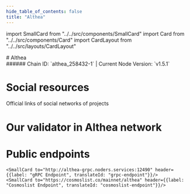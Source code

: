 ```yaml
---
hide_table_of_contents: false
title: "Althea"
---
```


import SmallCard from "../../src/components/SmallCard"
import Card from "../../src/components/Card"
import CardLayout from "../../src/layouts/CardLayout"

<div class="h1-with-icon icon-althea">
# Althea
</div>
###### Chain ID: `althea_258432-1` | Current Node Version: `v1.5.1`



# Social resources
Official links of social networks of projects

<CardLayout autoFitEnabled={false}>
    <SmallCard to="https://www.althea.net/" header={{label: "Website", translateId: "social-telegram"}} iconPath="img/website-icon.svg"/>
    <SmallCard to="https://github.com/althea-net/althea-chain" header={{label: "GitHub", translateId: "social-telegram"}} iconPath="img/github-icon.svg"/>
    <SmallCard to="https://discord.gg/hHx7HxcycF" header={{label: "Discord", translateId: "social-telegram"}} iconPath="img/discord-icon.svg"/>
    <SmallCard to="https://twitter.com/AltheaNetwork" header={{label: "X", translateId: "social-telegram"}} iconPath="img/x-icon.svg"/>
    
</CardLayout>

# Our validator in Althea network

<CardLayout autoFitEnabled={true}>
    <Card
        to=""
        header={{
            label: "[NODERS]TEAM",
            translateId: "development-setup",
        }}
        body={{
            label: "Trusted blockchain validator",
        }}
        iconPath="img/kotlin-icon.svg"
    />
</CardLayout>

# Public endpoints 

<CardLayout autoFitEnabled={true}>
    <SmallCard to="https://althea-rpc.noders.services" header={{label: "RPC Endpoint", translateId: "rpc-endpoint"}}/>
    <SmallCard to="https://althea-api.noders.services" header={{label: "API Endpoint", translateId: "api-endpoint"}}/>
    
    <SmallCard to="http://althea-grpc.noders.services:12490" header={{label: "gRPC Endpoint", translateId: "grpc-endpoint"}}/>
    <SmallCard to="https://cosmoslist.co/mainnet/althea" header={{label: "Cosmoslist Endpoint", translateId: "cosmoslist-endpoint"}}/>
</CardLayout>



